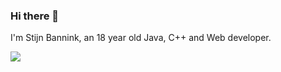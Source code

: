 ### Hi there 👋
I'm Stijn Bannink, an 18 year old Java, C++ and Web developer.

<img src="https://github-readme-stats.vercel.app/api?username=stijnb1234&show_icons=true" />
